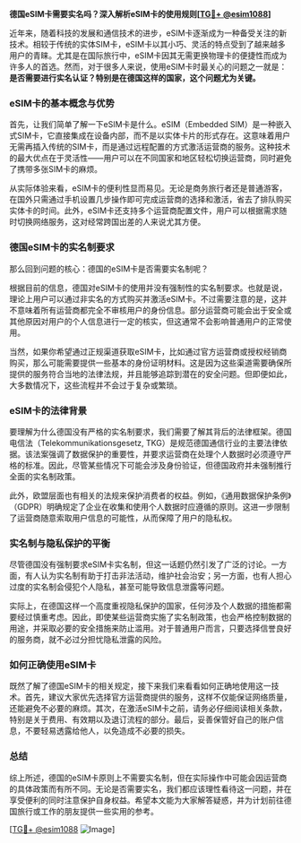 **德国eSIM卡需要实名吗？深入解析eSIM卡的使用规则[[TG💪+ @esim1088](https://t.me/s/esim1088)]**

近年来，随着科技的发展和通信技术的进步，eSIM卡逐渐成为一种备受关注的新技术。相较于传统的实体SIM卡，eSIM卡以其小巧、灵活的特点受到了越来越多用户的青睐。尤其是在国际旅行中，eSIM卡因其无需更换物理卡的便捷性而成为许多人的首选。然而，对于很多人来说，使用eSIM卡时最关心的问题之一就是：**是否需要进行实名认证？特别是在德国这样的国家，这个问题尤为关键。**

### eSIM卡的基本概念与优势

首先，让我们简单了解一下eSIM卡是什么。eSIM（Embedded SIM）是一种嵌入式SIM卡，它直接集成在设备内部，而不是以实体卡片的形式存在。这意味着用户无需再插入传统的SIM卡，而是通过远程配置的方式激活运营商的服务。这种技术的最大优点在于灵活性——用户可以在不同国家和地区轻松切换运营商，同时避免了携带多张SIM卡的麻烦。

从实际体验来看，eSIM卡的便利性显而易见。无论是商务旅行者还是普通游客，在国外只需通过手机设置几步操作即可完成运营商的选择和激活，省去了排队购买实体卡的时间。此外，eSIM卡还支持多个运营商配置文件，用户可以根据需求随时切换网络服务，这对经常跨国出差的人来说尤其方便。

### 德国eSIM卡的实名制要求

那么回到问题的核心：德国的eSIM卡是否需要实名制呢？

根据目前的信息，德国对eSIM卡的使用并没有强制性的实名制要求。也就是说，理论上用户可以通过非实名的方式购买并激活eSIM卡。不过需要注意的是，这并不意味着所有运营商都完全不审核用户的身份信息。部分运营商可能会出于安全或其他原因对用户的个人信息进行一定的核实，但这通常不会影响普通用户的正常使用。

当然，如果你希望通过正规渠道获取eSIM卡，比如通过官方运营商或授权经销商购买，那么可能需要提供一些基本的身份证明材料。这是因为这些渠道需要确保所提供的服务符合当地的法律法规，并且能够追踪到潜在的安全问题。但即便如此，大多数情况下，这些流程并不会过于复杂或繁琐。

### eSIM卡的法律背景

要理解为什么德国没有严格的实名制要求，我们需要了解其背后的法律框架。德国电信法（Telekommunikationsgesetz, TKG）是规范德国通信行业的主要法律依据。该法案强调了数据保护的重要性，并要求运营商在处理个人数据时必须遵守严格的标准。因此，尽管某些情况下可能会涉及身份验证，但德国政府并未强制推行全面的实名制政策。

此外，欧盟层面也有相关的法规来保护消费者的权益。例如，《通用数据保护条例》（GDPR）明确规定了企业在收集和使用个人数据时应遵循的原则。这进一步限制了运营商随意索取用户信息的可能性，从而保障了用户的隐私权。

### 实名制与隐私保护的平衡

尽管德国没有强制要求eSIM卡实名制，但这一话题仍然引发了广泛的讨论。一方面，有人认为实名制有助于打击非法活动，维护社会治安；另一方面，也有人担心过度的实名制会侵犯个人隐私，甚至可能导致信息泄露等问题。

实际上，在德国这样一个高度重视隐私保护的国家，任何涉及个人数据的措施都需要经过慎重考虑。因此，即使某些运营商实施了实名制政策，也会严格控制数据的用途，并采取必要的安全措施来防止滥用。对于普通用户而言，只要选择信誉良好的服务商，就不必过分担忧隐私泄露的风险。

### 如何正确使用eSIM卡

既然了解了德国eSIM卡的相关规定，接下来我们来看看如何正确地使用这一技术。首先，建议大家优先选择官方运营商提供的服务，这样不仅能保证网络质量，还能避免不必要的麻烦。其次，在激活eSIM卡之前，请务必仔细阅读相关条款，特别是关于费用、有效期以及退订流程的部分。最后，妥善保管好自己的账户信息，不要轻易透露给他人，以免造成不必要的损失。

### 总结

综上所述，德国的eSIM卡原则上不需要实名制，但在实际操作中可能会因运营商的具体政策而有所不同。无论是否需要实名，我们都应该理性看待这一问题，并在享受便利的同时注意保护自身权益。希望本文能为大家解答疑惑，并为计划前往德国旅行或工作的朋友提供一些实用的参考。

[[TG💪+ @esim1088](https://t.me/s/esim1088) ![Image](https://i.postimg.cc/4NQfJmqS/Snipaste-2025-05-13-00-14-12.png)]